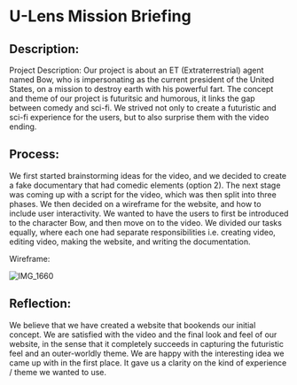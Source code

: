 # U-Lens Mission Briefing
 
## Description:

Project Description: Our project is about an ET (Extraterrestrial) agent named Bow, who is impersonating as the current president of the United States, on a mission to destroy earth with his powerful fart. The concept and theme of our project is futuritsic and humorous, it links the gap between comedy and sci-fi. We strived not only to create a futuristic and sci-fi experience for the users, but to also surprise them with the video ending.

## Process:

We first started brainstorming ideas for the video, and we decided to create a fake documentary that had comedic elements (option 2).
The next stage was coming up with a script for the video, which was then split into three phases.
We then decided on a wireframe for the website, and how to include user interactivity. We wanted to have the users to first be introduced to the character Bow, and then move on to the video. We divided our tasks equally, where each one had separate responsibilities i.e. creating video, editing video, making the website, and writing the documentation.

Wireframe:

![IMG_1660](https://user-images.githubusercontent.com/60844341/165621671-40928620-095b-4acc-893d-849d6c857f1e.jpg)

## Reflection:

We believe that we have created a website that bookends our initial concept. We are satisfied with the video and the final look and feel of our website, in the sense that it completely succeeds in capturing the futuristic feel and an outer-worldly theme. We are happy with the interesting idea we came up with in the first place. It gave us a clarity on the kind of experience / theme we wanted to use.
